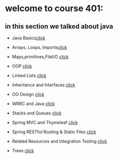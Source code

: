 # welcome to course 401:


## in this section we talked about java

* Java Basics[click](Java-Basics.md)

* Arrays, Loops, Imports[click](Arrays,Loops,Imports.md)

* Maps,primitives,FileI/O [click](Maps,primitives,FileI/O.md)

* OOP [click](OOP.md)

* Linked Lists [click](LinkedLists.md)

* Inheritance and Interfaces [click](InheritanceandInterfaces.md)

* OO Design [click](OODesign.md)

* WRRC and Java [click](WRRCandJava.md)

* Stacks and Queues [click](StacksandQueues.md)

* Spring MVC and Thymeleaf [click](SpringMVCandThymeleaf.md)

* Spring RESTful Routing & Static Files [click](SpringRESTfulRouting&StaticFiles.md)

* Related Resources and Integration Testing [click](RelatedResources.md)

* Trees [click](Trees.md)



